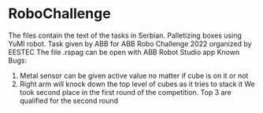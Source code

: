 # RoboChallenge
The files contain the text of the tasks in Serbian. Palletizing boxes using YuMI robot.
Task given by ABB for ABB Robo Challenge 2022 organized by EESTEC 
The file .rspag can be open with ABB Robot Studio app
Known Bugs: 
1. Metal sensor can be given active value no matter if cube is on it or not
2. Right arm will knock down the top level of cubes as it tries to stack it
We took second place in the first round of the competition. 
Top 3 are qualified for the second round
